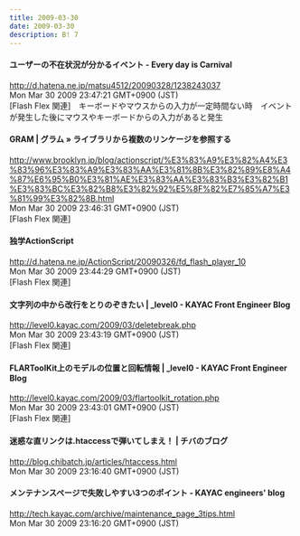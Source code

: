 ```yaml
---
title: 2009-03-30
date: 2009-03-30
description: B! 7
---
```


#### ユーザーの不在状況が分かるイベント - Every day is Carnival
http://d.hatena.ne.jp/matsu4512/20090328/1238243037<br>
Mon Mar 30 2009 23:47:21 GMT+0900 (JST)<br>
[Flash Flex 関連]　キーボードやマウスからの入力が一定時間ない時　イベントが発生した後にマウスやキーボードからの入力があると発生


#### GRAM | グラム » ライブラリから複数のリンケージを参照する
http://www.brooklyn.jp/blog/actionscript/%E3%83%A9%E3%82%A4%E3%83%96%E3%83%A9%E3%83%AA%E3%81%8B%E3%82%89%E8%A4%87%E6%95%B0%E3%81%AE%E3%83%AA%E3%83%B3%E3%82%B1%E3%83%BC%E3%82%B8%E3%82%92%E5%8F%82%E7%85%A7%E3%81%99%E3%82%8B.html<br>
Mon Mar 30 2009 23:46:31 GMT+0900 (JST)<br>
[Flash Flex 関連]


#### 独学ActionScript
http://d.hatena.ne.jp/ActionScript/20090326/fd_flash_player_10<br>
Mon Mar 30 2009 23:44:29 GMT+0900 (JST)<br>
[Flash Flex 関連]


#### 文字列の中から改行をとりのぞきたい | _level0 - KAYAC Front Engineer Blog
http://level0.kayac.com/2009/03/deletebreak.php<br>
Mon Mar 30 2009 23:43:19 GMT+0900 (JST)<br>
[Flash Flex 関連]


#### FLARToolKit上のモデルの位置と回転情報 | _level0 - KAYAC Front Engineer Blog
http://level0.kayac.com/2009/03/flartoolkit_rotation.php<br>
Mon Mar 30 2009 23:43:01 GMT+0900 (JST)<br>
[Flash Flex 関連]


#### 迷惑な直リンクは.htaccessで弾いてしまえ！ | チバのブログ
http://blog.chibatch.jp/articles/htaccess.html<br>
Mon Mar 30 2009 23:16:40 GMT+0900 (JST)<br>


#### メンテナンスページで失敗しやすい3つのポイント - KAYAC engineers' blog
http://tech.kayac.com/archive/maintenance_page_3tips.html<br>
Mon Mar 30 2009 23:16:20 GMT+0900 (JST)<br>


